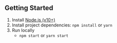 ## Getting Started

1. Install [Node.js (v10+)](https://nodejs.org/en/download/)
1. Install project dependencies: `npm install` or `yarn`
1. Run locally
   * `npm start` or `yarn start`

